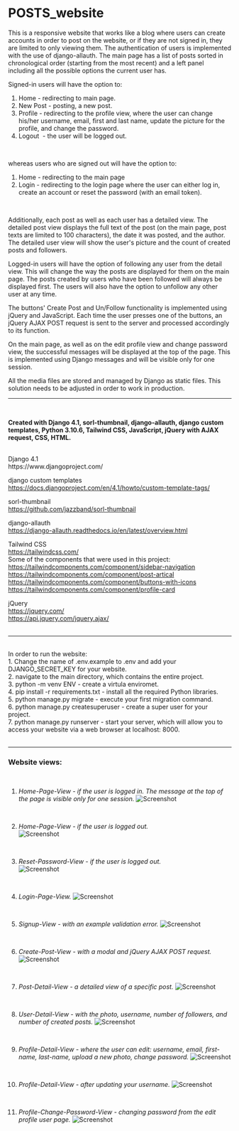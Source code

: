 # POSTS_website

This is a responsive website that works like a blog where users can create accounts in order to post on the website, or if they are not signed in, they are limited to only viewing them. The authentication of users is implemented with the use of django-allauth.
The main page has a list of posts sorted in chronological order (starting from the most recent) and a left panel including all the possible options the current user has.</br>

Signed-in users will have the option to:
1. Home - redirecting to main page. </br>
2. New Post - posting, a new post. </br>
3. Profile - redirecting to the profile view, where the user can change his/her username, email, first and last name, update the picture for the profile, and change the password. </br>
4. Logout  - the user will be logged out. </br>
</br>

whereas users who are signed out will have the option to:
1. Home - redirecting to the main page </br>
2. Login - redirecting to the login page where the user can either log in, create an account or reset the password (with an email token).</br>
</br>

Additionally, each post as well as each user has a detailed view. The detailed post view displays the full text of the post (on the main page, post texts are limited to 100 characters), the date it was posted, and the author. The detailed user view will show the user's picture and the count of created posts and followers.


Logged-in users will have the option of following any user from the detail view. This will change the way the posts are displayed for them on the main page. The posts created by users who have been followed will always be displayed first. The users will also have the option to unfollow any other user at any time.


The buttons' Create Post and Un/Follow functionality is implemented using jQuery and JavaScript. Each time the user presses one of the buttons, an jQuery AJAX POST request is sent to the server and processed accordingly to its function.


On the main page, as well as on the edit profile view and change password view, the successful messages will be displayed at the top of the page. This is implemented using Django messages and will be visible only for one session.


All the media files are stored and managed by Django as static files. This solution needs to be adjusted in order to work in production.
</br>

---

</br>

**Created with Django 4.1, sorl-thumbnail, django-allauth, django custom templates, Python 3.10.6, Tailwind CSS, JavaScript, jQuery with AJAX request, CSS, HTML.**
</br>

</br>
Django 4.1 </br>
https://www.djangoproject.com/ </br>

django custom templates</br>
https://docs.djangoproject.com/en/4.1/howto/custom-template-tags/</br>

sorl-thumbnail </br>
https://github.com/jazzband/sorl-thumbnail </br>

django-allauth </br>
https://django-allauth.readthedocs.io/en/latest/overview.html </br>

Tailwind CSS </br>
https://tailwindcss.com/ </br>
Some of the components that were used in this project: </br>
https://tailwindcomponents.com/component/sidebar-navigation </br>
https://tailwindcomponents.com/component/post-artical </br>
https://tailwindcomponents.com/component/buttons-with-icons </br>
https://tailwindcomponents.com/component/profile-card </br>

jQuery </br>
https://jquery.com/ </br>
https://api.jquery.com/jquery.ajax/ </br>
</br>

---


<br>
In order to run the website: <br>
1. Change the name of .env.example to .env and add your DJANGO_SECRET_KEY for your website. </br>
2. navigate to the main directory, which contains the entire project. </br>
3. python -m venv ENV - create a virtula enviromet. </br>
4. pip install -r requirements.txt - install all the required Python libraries. </br>
5. python manage.py migrate - execute your first migration command. </br>
6. python manage.py createsuperuser - create a super user for your project. </br>
7. python manage.py runserver - start your server, which will allow you to access your website via a web browser at localhost: 8000. </br>
</br>


---


### Website views:
</br>


1. *Home-Page-View - if the user is logged in. The message at the top of the page is visible only for one session.* 
![Screenshot](docs/img/01-main_page_loged_in.png)

</br>

2. *Home-Page-View - if the user is logged out.*  
![Screenshot](docs/img/02-main_page_loged_out.png)

</br>

3. *Reset-Password-View - if the user is logged out.*  
![Screenshot](docs/img/03-reset_password_page.png)

</br>

4. *Login-Page-View.* 
![Screenshot](docs/img/04-sign_in_page.png)

</br>

5. *Signup-View - with an example validation error.* 
![Screenshot](docs/img/05-sign_up_with_validation_error.png)

</br>

6. *Create-Post-View - with a modal and jQuery AJAX POST request.* 
![Screenshot](docs/img/06-modal_create_post_with_jQuery_AJAX.png)

</br>

7. *Post-Detail-View - a detailed view of a specific post.* 
![Screenshot](docs/img/07-post_detail_view.png)


</br>

8. *User-Detail-View - with the photo, username, number of followers, and number of created posts.* 
![Screenshot](docs/img/08-user_detail_view.png)

</br>

9. *Profile-Detail-View - where the user can edit: username, email, first-name, last-name, upload a new photo, change password.* 
![Screenshot](docs/img/09-profile_detail_view.png)

</br>

10. *Profile-Detail-View - after updating your username.* 
![Screenshot](docs/img/10-profile_detail_view_updated_username.png)

</br>

11. *Profile-Change-Password-View - changing password from the edit profile user page.*
![Screenshot](docs/img/11-profile_detail_view_change_password.png)